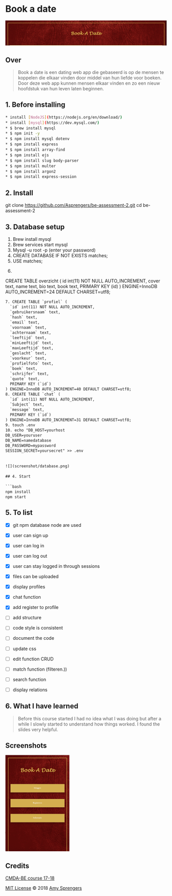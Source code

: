 # Book a date

![](screenshot/slide.png)

## Over

> Book a date is een dating web app die gebaseerd is op de mensen te koppelen die elkaar vinden door middel van hun liefde voor boeken. Door deze web app kunnen mensen elkaar vinden en zo een nieuw hoofdstuk van hun leven laten beginnen.

## 1. Before installing

``` bash
* install [NodeJS](https://nodejs.org/en/download/)
* install [mysql](https://dev.mysql.com/)
* $ brew install mysql
* $ npm init -y
* $ npm install mysql dotenv
* $ npm install express
* $ npm install array-find
* $ npm install ejs
* $ npm install slug body-parser
* $ npm install multer
* $ npm install argon2
* $ npm install express-session
```

## 2. Install
git clone https://github.com/Asprengers/be-assessment-2.git
cd be-assessment-2

## 3. Database setup

1. Brew install mysql
2. Brew services start mysql
3. Mysql -u root -p (enter your password)
4. CREATE DATABASE IF NOT EXISTS matches;
5. USE matches;
6. ```bash
CREATE TABLE overzicht (
  id int(11) NOT NULL AUTO_INCREMENT,
  cover text,
  name text,
  bio text,
  book text,
  PRIMARY KEY (id)
) ENGINE=InnoDB AUTO_INCREMENT=24 DEFAULT CHARSET=utf8;
```
7. CREATE TABLE `profiel` (
  `id` int(11) NOT NULL AUTO_INCREMENT,
  `gebruikersnaam` text,
  `hash` text,
  `email` text,
  `voornaam` text,
  `achternaam` text,
  `leeftijd` text,
  `minLeeftijd` text,
  `maxLeeftijd` text,
  `geslacht` text,
  `voorkeur` text,
  `profielfoto` text,
  `boek` text,
  `schrijfer` text,
  `quote` text,
  PRIMARY KEY (`id`)
) ENGINE=InnoDB AUTO_INCREMENT=40 DEFAULT CHARSET=utf8;
8. CREATE TABLE `chat` (
  `id` int(11) NOT NULL AUTO_INCREMENT,
  `Subject` text,
  `message` text,
  PRIMARY KEY (`id`)
) ENGINE=InnoDB AUTO_INCREMENT=31 DEFAULT CHARSET=utf8;
9. touch .env
10. echo "DB_HOST=yourhost
DB_USER=youruser
DB_NAME=namedatabase
DB_PASSWORD=mypassword
SESSION_SECRET=yoursecret" >> .env


![](screenshot/database.png)

## 4. Start

```bash
npm install
npm start
```

## 5. To list

* [x] git npm database node are used
* [x] user can sign up
* [x] user can log in
* [x] user can log out
* [x] user can stay logged in through sessions
* [x] files can be uploaded
* [x] display profiles
* [x] chat function
* [x] add register to profile
* [ ] add structure
* [ ] code style is consistent
* [ ] document the code
* [ ] update css
* [ ] edit function CRUD
* [ ] match function (filteren.))
* [ ] search function
* [ ] display relations


## 6. What I have learned

> Before this course started I had no idea what I was doing but after a while I slowly started to understand how things worked.
I found the slides very helpful.

## Screenshots

<!-- ![](screenshot/home.png){:height="50%" width="50%"}
![](screenshot/feed.png =150 )
![](screenshot/match.png =150 )
![](screenshot/setup.png)    -->
<img src="screenshot/home.png" width="200" height="300">

## Credits

[CMDA-BE course 17-18](https://github.com/cmda-be/course-17-18)

[MIT License](https://github.com/Asprengers/be-assessment-2/blob/master/licence.md)  © 2018 [Amy Sprengers](https://github.com/Asprengers)

